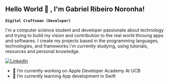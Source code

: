 ## Hello World 👋 , I'm Gabriel Ribeiro Noronha!

**`Digital Craftsman (Developer)`**

I'm a computer science student and developer passionate about technology and trying to build my vision and contribution to the real world throung apps and softwares. I create my projects based in the programming languages, technologies, and frameworks i'm currently studying, using tutorials, resources and personal knowledge.
<!--
**bielr98/bielr98** is a ✨ _special_ ✨ repository because its `README.md` (this file) appears on your GitHub profile.
Here are some ideas to get you started:
-->

[![LinkedIn](https://custom-icon-badges.demolab.com/badge/-LinkedIn-blue?style=for-the-badge&logo=linkedin&logoSource=feather&logoColor=white)](https://www.linkedin.com/in/seu-perfil/)

- 🔭 I’m currently working on Apple Developer Academy At UCB
- 🌱 I’m currently learning App development in Swift

<!--
- 👯 I’m looking to collaborate on ...
- 🤔 I’m looking for help with ...
- 💬 Ask me about ...
- 📫 How to reach me: ...
- 😄 Pronouns: ...
- ⚡ Fun fact: ...
-->
